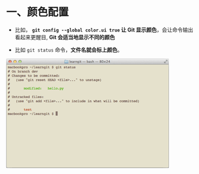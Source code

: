 # 一、颜色配置

- 比如， **`git config --global color.ui true` 让 Git 显示颜色**，会让命令输出看起来更醒目, **Git 会适当地显示不同的颜色**

- 比如 `git status` 命令，**文件名就会标上颜色**。

![19-1](../assets/19-1.png)
